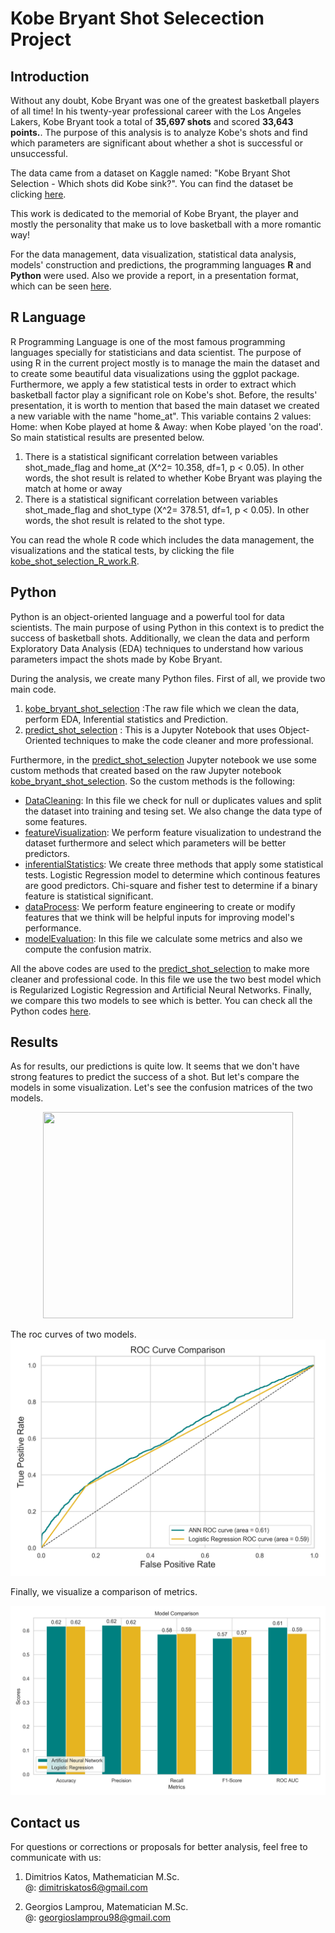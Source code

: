 # Kobe Bryant Shot Selecection Project

## Introduction

Without any doubt, Kobe Bryant was one of the greatest basketball players of all time! In his twenty-year professional career with the Los Angeles Lakers, Kobe Bryant took a total of **35,697 shots** and scored **33,643 points.**. The purpose of this analysis is to analyze Kobe's shots and find which parameters are significant about whether a shot is successful or unsuccessful.

The data came from a dataset on Kaggle named: "Kobe Bryant Shot Selection - Which shots did Kobe sink?". You can find the dataset be clicking [here](https://www.kaggle.com/competitions/kobe-bryant-shot-selection).

This work is dedicated to the memorial of Kobe Bryant, the player and mostly the personality that make us to love basketball with a more romantic way!

For the data management, data visualization, statistical data analysis, models' construction and predictions, the programming languages **R** and **Python** were used. Also we provide a report, in a presentation format, which can be seen [here](https://github.com/geolamprou/Kobe-Bryant-Shot-Selection-Project/blob/main/Presentation/kobe_project_presentation.pdf).

## R Language
R Programming Language is one of the most famous programming languages specially for statisticians and data scientist. The purpose of using R in the current project mostly is to manage the main the dataset and to create some beautiful data visualizations using the ggplot package. Furthermore, we apply a few statistical tests in order to extract which basketball factor play a significant role on Kobe's shot. 
Before, the results' presentation, it is worth to mention that based the main dataset we created a new variable with the name "home_at". This variable contains 2 values: Home: when Kobe played at home & Away: when Kobe played 'on the road'. So main statistical results are presented below.
1. There is a statistical significant correlation between variables shot_made_flag and home_at (Χ^2= 10.358, df=1, p < 0.05). In other words, the shot result is related to whether Kobe Bryant was playing the match at home or away 
2. There is a statistical significant correlation between variables shot_made_flag and shot_type (Χ^2= 378.51, df=1, p < 0.05). In other words, the shot result is related to the shot type.

You can read the whole R code which includes the data management, the visualizations and the statical tests, by clicking the file [kobe_shot_selection_R_work.R](https://github.com/geolamprou/Kobe-Bryant-Shot-Selection-Project/blob/main/R/kobe_shot_selection_R_work.R).  

## Python
Python is an object-oriented language and a powerful tool for data scientists. The main purpose of using Python in this context is to predict the success of basketball shots. Additionally, we clean the data and perform Exploratory Data Analysis (EDA) techniques to understand how various parameters impact the shots made by Kobe Bryant.

During the analysis, we create many Python files. First of all, we provide two main code.

1. [kobe_bryant_shot_selection](https://github.com/geolamprou/Kobe-Bryant-Shot-Selection-Project/blob/main/Python/kobe_bryant_shot_selection.ipynb) :The raw file which we clean the data, perform EDA, Inferential statistics and Prediction.
2. [predict_shot_selection](https://github.com/geolamprou/Kobe-Bryant-Shot-Selection-Project/blob/main/Python/predict_shot_selection.ipynb) : This is a Jupyter Notebook that uses Object-Oriented techniques to make the code cleaner and more professional. 

Furthermore, in the [predict_shot_selection](https://github.com/geolamprou/Kobe-Bryant-Shot-Selection-Project/blob/main/Python/predict_shot_selection.ipynb) Jupyter notebook we use some custom methods that created based on the raw Jupyter notebook [kobe_bryant_shot_selection](https://github.com/geolamprou/Kobe-Bryant-Shot-Selection-Project/blob/main/Python/kobe_bryant_shot_selection.ipynb). So the custom methods is the following:

- [DataCleaning](https://github.com/geolamprou/Kobe-Bryant-Shot-Selection-Project/blob/main/Python/DataCleaning.py): In this file we check for null or duplicates values and split the dataset into training and tesing set. We also change the data type of some features.
- [featureVisualization](https://github.com/geolamprou/Kobe-Bryant-Shot-Selection-Project/blob/main/Python/featureVisualization.py): We perform feature visualization to undestrand the dataset furthermore and select which parameters will be better predictors.
- [inferentialStatistics](https://github.com/geolamprou/Kobe-Bryant-Shot-Selection-Project/blob/main/Python/inferentialStatistics.py): We create three methods that apply some statistical tests. Logistic Regression model to determine which continous features are good predictors. Chi-square and fisher test to determine if a binary feature is statistical significant. 
- [dataProcess](https://github.com/geolamprou/Kobe-Bryant-Shot-Selection-Project/blob/main/Python/dataProcess.py): We perform feature engineering to create or modify features that we think will be helpful inputs for improving model's performance.
- [modelEvaluation](https://github.com/geolamprou/Kobe-Bryant-Shot-Selection-Project/blob/main/Python/modelEvaluation.py): In this file we calculate some metrics and also we compute the confusion matrix.


All the above codes are used to the [predict_shot_selection](https://github.com/geolamprou/Kobe-Bryant-Shot-Selection-Project/blob/main/Python/predict_shot_selection.ipynb) to make more cleaner and professional code. In this file we use the two best model which is Regularized Logistic Regression and Artificial Neural Networks. Finally, we compare this two models to see which is better. You can check all the Python codes [here](https://github.com/geolamprou/Kobe-Bryant-Shot-Selection-Project/tree/main/Python).

## Results

As for results, our predictions is quite low. It seems that we don't have strong features to predict the success of a shot. But let's compare the models in some visualization.
Let's see the confusion matrices of the two models.

<p align="center">
  <img src="https://github.com/geolamprou/Kobe-Bryant-Shot-Selection-Project/blob/main/Visualizations/confusion_matrices2.png" width="400" height="330" >
</p>

The roc curves of two models.
![Poll Mockup](./Visualizations/roc_curves_comparison.png)

Finally, we visualize a comparison of metrics.

![Poll Mockup](./Visualizations/metrics_comparison.png)

## Contact us
For questions or corrections or proposals for better analysis, feel free to communicate with us:

1. Dimitrios Katos, Mathematician M.Sc.<br>
@: dimitriskatos6@gmail.com

2. Georgios Lamprou, Matematician M.Sc. <br>
@: georgioslamprou98@gmail.com

